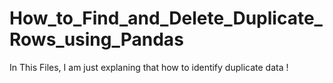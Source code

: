 # How_to_Find_and_Delete_Duplicate_Rows_using_Pandas

In This Files, I am just explaning that how to identify duplicate data ! 
